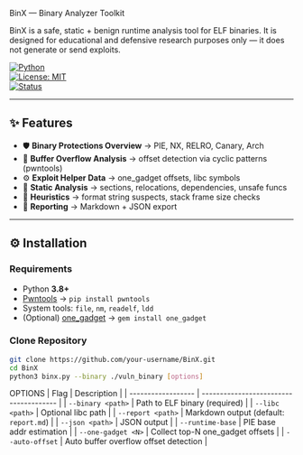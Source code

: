 BinX —  Binary Analyzer Toolkit

BinX is a safe, static + benign runtime analysis tool for ELF binaries.
It is designed for educational and defensive research purposes only — it does not generate or send exploits.

[![Python](https://img.shields.io/badge/Python-3.8+-blue.svg)](https://www.python.org/)  
[![License: MIT](https://img.shields.io/badge/License-MIT-green.svg)](LICENSE)  
[![Status](https://img.shields.io/badge/Status-Active-brightgreen.svg)]()  

---

## ✨ Features
- 🛡 **Binary Protections Overview** → PIE, NX, RELRO, Canary, Arch
- 📏 **Buffer Overflow Analysis** → offset detection via cyclic patterns (pwntools)
- ⚙️ **Exploit Helper Data** → one_gadget offsets, libc symbols
- 📂 **Static Analysis** → sections, relocations, dependencies, unsafe funcs
- 🔎 **Heuristics** → format string suspects, stack frame size checks
- 📝 **Reporting** → Markdown + JSON export

---

## ⚙️ Installation

### Requirements
- Python **3.8+**
- [Pwntools](https://docs.pwntools.com/en/stable/) → `pip install pwntools`
- System tools: `file`, `nm`, `readelf`, `ldd`
- (Optional) [one_gadget](https://github.com/david942j/one_gadget) → `gem install one_gadget`

### Clone Repository
```bash
git clone https://github.com/your-username/BinX.git
cd BinX
python3 binx.py --binary ./vuln_binary [options]
```
OPTIONS
| Flag               | Description                            |
| ------------------ | -------------------------------------- |
| `--binary <path>`  | Path to ELF binary (required)          |
| `--libc <path>`    | Optional libc path                     |
| `--report <path>`  | Markdown output (default: `report.md`) |
| `--json <path>`    | JSON output                            |
| `--runtime-base`   | PIE base addr estimation               |
| `--one-gadget <N>` | Collect top-N one\_gadget offsets      |
| `--auto-offset`    | Auto buffer overflow offset detection  |
